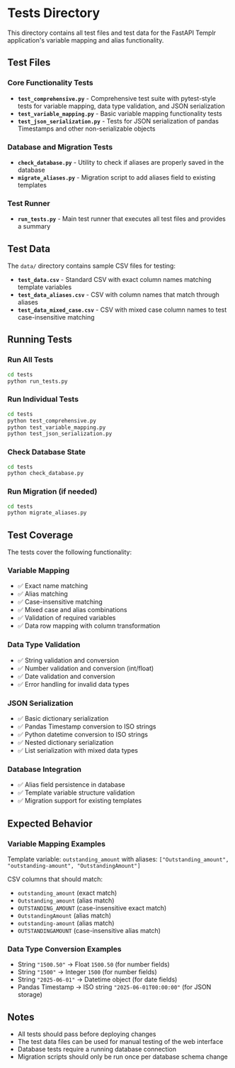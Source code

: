 # Tests Directory

This directory contains all test files and test data for the FastAPI Templr application's variable mapping and alias functionality.

## Test Files

### Core Functionality Tests

- **`test_comprehensive.py`** - Comprehensive test suite with pytest-style tests for variable mapping, data type validation, and JSON serialization
- **`test_variable_mapping.py`** - Basic variable mapping functionality tests
- **`test_json_serialization.py`** - Tests for JSON serialization of pandas Timestamps and other non-serializable objects

### Database and Migration Tests

- **`check_database.py`** - Utility to check if aliases are properly saved in the database
- **`migrate_aliases.py`** - Migration script to add aliases field to existing templates

### Test Runner

- **`run_tests.py`** - Main test runner that executes all test files and provides a summary

## Test Data

The `data/` directory contains sample CSV files for testing:

- **`test_data.csv`** - Standard CSV with exact column names matching template variables
- **`test_data_aliases.csv`** - CSV with column names that match through aliases
- **`test_data_mixed_case.csv`** - CSV with mixed case column names to test case-insensitive matching

## Running Tests

### Run All Tests
```bash
cd tests
python run_tests.py
```

### Run Individual Tests
```bash
cd tests
python test_comprehensive.py
python test_variable_mapping.py
python test_json_serialization.py
```

### Check Database State
```bash
cd tests
python check_database.py
```

### Run Migration (if needed)
```bash
cd tests
python migrate_aliases.py
```

## Test Coverage

The tests cover the following functionality:

### Variable Mapping
- ✅ Exact name matching
- ✅ Alias matching
- ✅ Case-insensitive matching
- ✅ Mixed case and alias combinations
- ✅ Validation of required variables
- ✅ Data row mapping with column transformation

### Data Type Validation
- ✅ String validation and conversion
- ✅ Number validation and conversion (int/float)
- ✅ Date validation and conversion
- ✅ Error handling for invalid data types

### JSON Serialization
- ✅ Basic dictionary serialization
- ✅ Pandas Timestamp conversion to ISO strings
- ✅ Python datetime conversion to ISO strings
- ✅ Nested dictionary serialization
- ✅ List serialization with mixed data types

### Database Integration
- ✅ Alias field persistence in database
- ✅ Template variable structure validation
- ✅ Migration support for existing templates

## Expected Behavior

### Variable Mapping Examples

Template variable: `outstanding_amount` with aliases: `["Outstanding_amount", "outstanding-amount", "OutstandingAmount"]`

CSV columns that should match:
- `outstanding_amount` (exact match)
- `Outstanding_amount` (alias match)
- `OUTSTANDING_AMOUNT` (case-insensitive exact match)
- `OutstandingAmount` (alias match)
- `outstanding-amount` (alias match)
- `OUTSTANDINGAMOUNT` (case-insensitive alias match)

### Data Type Conversion Examples

- String `"1500.50"` → Float `1500.50` (for number fields)
- String `"1500"` → Integer `1500` (for number fields)  
- String `"2025-06-01"` → Datetime object (for date fields)
- Pandas Timestamp → ISO string `"2025-06-01T00:00:00"` (for JSON storage)

## Notes

- All tests should pass before deploying changes
- The test data files can be used for manual testing of the web interface
- Database tests require a running database connection
- Migration scripts should only be run once per database schema change
